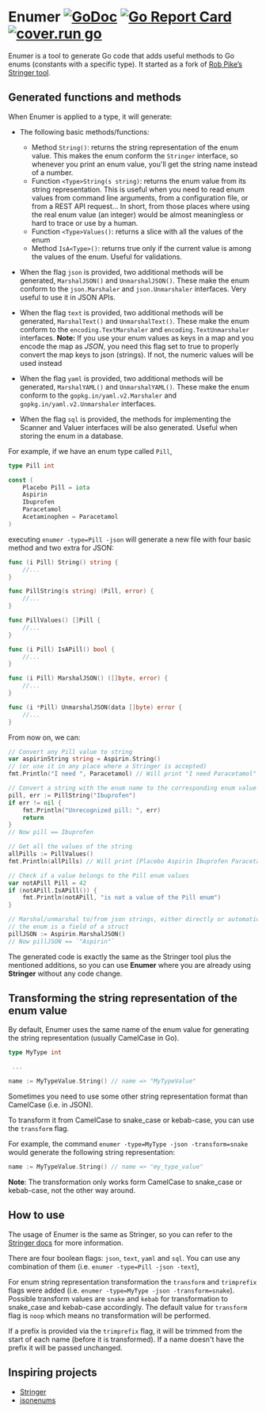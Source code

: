 # Enumer [![GoDoc](https://godoc.org/github.com/alvaroloes/enumer?status.svg)](https://godoc.org/github.com/alvaroloes/enumer) [![Go Report Card](https://goreportcard.com/badge/github.com/alvaroloes/enumer)](https://goreportcard.com/report/github.com/alvaroloes/enumer) [![cover.run go](https://cover.run/go/github.com/alvaroloes/enumer.svg?tag=golang-1.10)](https://cover.run/go/github.com/alvaroloes/enumer?tag=golang-1.10)
Enumer is a tool to generate Go code that adds useful methods to Go enums (constants with a specific type).
It started as a fork of [Rob Pike’s Stringer tool](https://godoc.org/golang.org/x/tools/cmd/stringer).

## Generated functions and methods
When Enumer is applied to a type, it will generate:

* The following basic methods/functions: 

  * Method `String()`: returns the string representation of the enum value. This makes the enum conform
the `Stringer` interface, so whenever you print an enum value, you'll get the string name instead of a number.
  * Function `<Type>String(s string)`: returns the enum value from its string representation. This is useful
when you need to read enum values from command line arguments, from a configuration file, or
from a REST API request... In short, from those places where using the real enum value (an integer) would
be almost meaningless or hard to trace or use by a human.
  * Function `<Type>Values()`: returns a slice with all the values of the enum
  * Method `IsA<Type>()`: returns true only if the current value is among the values of the enum. Useful for validations.
* When the flag `json` is provided, two additional methods will be generated, `MarshalJSON()` and `UnmarshalJSON()`. These make
the enum conform to the `json.Marshaler` and `json.Unmarshaler` interfaces. Very useful to use it in JSON APIs.
* When the flag `text` is provided, two additional methods will be generated, `MarshalText()` and `UnmarshalText()`. These make
the enum conform to the `encoding.TextMarshaler` and `encoding.TextUnmarshaler` interfaces. 
**Note:** If you use your enum values as keys in a map and you encode the map as _JSON_, you need this flag set to true to properly
convert the map keys to json (strings). If not, the numeric values will be used instead
* When the flag `yaml` is provided, two additional methods will be generated, `MarshalYAML()` and `UnmarshalYAML()`. These make
the enum conform to the `gopkg.in/yaml.v2.Marshaler` and `gopkg.in/yaml.v2.Unmarshaler` interfaces.
* When the flag `sql` is provided, the methods for implementing the Scanner and Valuer interfaces will be also generated.
Useful when storing the enum in a database.

For example, if we have an enum type called `Pill`,
```go
type Pill int

const (
	Placebo Pill = iota
	Aspirin
	Ibuprofen
	Paracetamol
	Acetaminophen = Paracetamol
)
```
executing `enumer -type=Pill -json` will generate a new file with four basic method and two extra for JSON:
```go
func (i Pill) String() string { 
	//...
}

func PillString(s string) (Pill, error) { 
	//...
}

func PillValues() []Pill { 
	//...
}

func (i Pill) IsAPill() bool { 
	//...
}

func (i Pill) MarshalJSON() ([]byte, error) {
	//...
}

func (i *Pill) UnmarshalJSON(data []byte) error {
	//...
}
```
From now on, we can:
```go
// Convert any Pill value to string
var aspirinString string = Aspirin.String()
// (or use it in any place where a Stringer is accepted)
fmt.Println("I need ", Paracetamol) // Will print "I need Paracetamol"

// Convert a string with the enum name to the corresponding enum value
pill, err := PillString("Ibuprofen")
if err != nil {
    fmt.Println("Unrecognized pill: ", err)
    return
}
// Now pill == Ibuprofen

// Get all the values of the string
allPills := PillValues()
fmt.Println(allPills) // Will print [Placebo Aspirin Ibuprofen Paracetamol]

// Check if a value belongs to the Pill enum values
var notAPill Pill = 42
if (notAPill.IsAPill()) {
	fmt.Println(notAPill, "is not a value of the Pill enum")
}

// Marshal/unmarshal to/from json strings, either directly or automatically when
// the enum is a field of a struct
pillJSON := Aspirin.MarshalJSON()
// Now pillJSON == `"Aspirin"`
```

The generated code is exactly the same as the Stringer tool plus the mentioned additions, so you can use
**Enumer** where you are already using **Stringer** without any code change.

## Transforming the string representation of the enum value

By default, Enumer uses the same name of the enum value for generating the string representation (usually CamelCase in Go).

```go
type MyType int

 ...

name := MyTypeValue.String() // name => "MyTypeValue"
```

Sometimes you need to use some other string representation format than CamelCase (i.e. in JSON).

To transform it from CamelCase to snake_case or kebab-case, you can use the `transform` flag.

For example, the command `enumer -type=MyType -json -transform=snake` would generate the following string representation:

```go
name := MyTypeValue.String() // name => "my_type_value"
```
**Note**: The transformation only works form CamelCase to snake_case or kebab-case, not the other way around.

## How to use
The usage of Enumer is the same as Stringer, so you can refer to the [Stringer docs](https://godoc.org/golang.org/x/tools/cmd/stringer)
for more information.

There are four boolean flags: `json`, `text`, `yaml` and `sql`. You can use any combination of them (i.e. `enumer -type=Pill -json -text`),


For enum string representation transformation the `transform` and `trimprefix` flags
were added (i.e. `enumer -type=MyType -json -transform=snake`).
Possible transform values are `snake` and `kebab` for transformation to snake_case and kebab-case accordingly.
The default value for `transform` flag is `noop` which means no transformation will be performed.

If a prefix is provided via the `trimprefix` flag, it will be trimmed from the start of each name (before
it is transformed). If a name doesn't have the prefix it will be passed unchanged.

## Inspiring projects
* [Stringer](https://godoc.org/golang.org/x/tools/cmd/stringer)
* [jsonenums](https://github.com/campoy/jsonenums)

